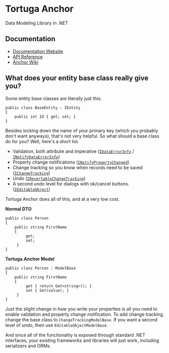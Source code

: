 # Tortuga Anchor
Data Modeling Library in .NET

## Documentation

* [Documentation Website](https://docevaad.github.io/Anchor)
* [API Reference](http://docevaad.github.io/Anchor/API/Index.html)
* [Anchor Wiki](https://github.com/docevaad/Anchor/wiki)

## What does your entity base class really give you?

Some entity base classes are literally just this.

    public class BaseEntity : IEntity
    {
        public int Id { get; set; }
    }

Besides locking down the name of your primary key (which you probably don't want anyways), that's not very helpful. So what should a base class do for you? Well, here's a short list.

* Validation, both attribute and imperative ([`IDataErrorInfo`](https://msdn.microsoft.com/en-us/library/system.componentmodel.idataerrorinfo(v=vs.110).aspx) / [`INotifyDataErrorInfo`](https://msdn.microsoft.com/en-us/library/system.componentmodel.inotifydataerrorinfo(v=vs.110).aspx))
* Property change notifications ([`INotifyPropertyChanged`](https://msdn.microsoft.com/en-us/library/system.componentmodel.inotifypropertychanged(v=vs.110).aspx))
* Change tracking so you know when records need to be saved ([`IChangeTracking`](https://msdn.microsoft.com/en-us/library/System.ComponentModel.IChangeTracking.aspx))
* Undo ([`IRevertableChangeTracking`](https://msdn.microsoft.com/en-us/library/system.componentmodel.irevertiblechangetracking(v=vs.110).aspx))
* A second undo level for dialogs with ok/cancel buttons. ([`IEditableObject`](https://msdn.microsoft.com/en-us/library/system.componentmodel.ieditableobject(v=vs.110).aspx))

Tortuga Anchor does all of this, and at a very low cost.

**Normal DTO**

    public class Person 
    { 
        public string FirstName 
        { 
             get; 
             set; 
         }
    }

**Tortuga.Anchor Model**

    public class Person : ModelBase     
    { 
        public string FirstName 
        { 
             get { return Get<string>(); } 
             set { Set(value); } 
         }
    }

Just the slight change in how you write your properties is all you need to enable validation and property change notification. To add change tracking, change the base class to `ChangeTrackingModelBase`. If you want a second level of undo, then use `EditableObjectModelBase`. 

And since all of the functionality is exposed through standard .NET interfaces, your existing frameworks and libraries will just work, including serializers and ORMs.
